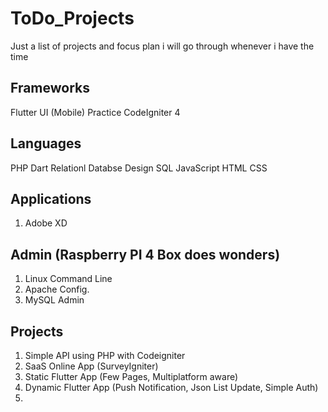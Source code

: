 # ToDo_Projects
Just a list of projects and focus plan i will go through whenever i have the time


## Frameworks
Flutter UI (Mobile) Practice
CodeIgniter 4

## Languages 
PHP
Dart
Relationl Databse Design
SQL
JavaScript
HTML
CSS

## Applications
1. Adobe XD

## Admin (Raspberry PI 4 Box does wonders)
1. Linux Command Line
2. Apache Config.
3. MySQL Admin

## Projects 
1. Simple API using PHP with Codeigniter
2. SaaS Online App (SurveyIgniter)
3. Static Flutter App (Few Pages, Multiplatform aware)
4. Dynamic Flutter App (Push Notification, Json List Update, Simple Auth)
5. 
